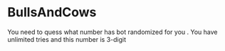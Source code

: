 # BullsAndCows
You need to quess what number has bot randomized for you . You have unlimited tries and this number is 3-digit
